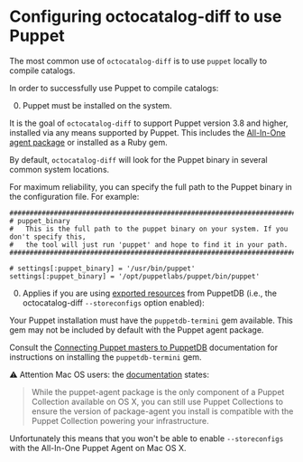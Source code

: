 # Configuring octocatalog-diff to use Puppet

The most common use of `octocatalog-diff` is to use `puppet` locally to compile catalogs.

In order to successfully use Puppet to compile catalogs:

0. Puppet must be installed on the system.

  It is the goal of `octocatalog-diff` to support Puppet version 3.8 and higher, installed via any means supported by Puppet. This includes the [All-In-One agent package](https://docs.puppet.com/puppet/4.0/reference/release_notes.html#all-in-one-packaging) or installed as a Ruby gem.

  By default, `octocatalog-diff` will look for the Puppet binary in several common system locations.

  For maximum reliability, you can specify the full path to the Puppet binary in the configuration file. For example:

  ```
  ##############################################################################################
  # puppet_binary
  #   This is the full path to the puppet binary on your system. If you don't specify this,
  #   the tool will just run 'puppet' and hope to find it in your path.
  ##############################################################################################

  # settings[:puppet_binary] = '/usr/bin/puppet'
  settings[:puppet_binary] = '/opt/puppetlabs/puppet/bin/puppet'
  ```

0. Applies if you are using [exported resources](https://docs.puppet.com/puppet/latest/reference/lang_exported.html) from PuppetDB (i.e., the octocatalog-diff `--storeconfigs` option enabled):

  Your Puppet installation must have the `puppetdb-termini` gem available. This gem may not be included by default with the Puppet agent package.

  Consult the [Connecting Puppet masters to PuppetDB](https://docs.puppet.com/puppetdb/latest/connect_puppet_master.html#step-1-install-plug-ins) documentation for instructions on installing the `puppetdb-termini` gem.

  :warning: Attention Mac OS users: the [documentation](https://docs.puppet.com/puppet/latest/reference/puppet_collections.html#os-x-systems) states:

  > While the puppet-agent package is the only component of a Puppet Collection available on OS X, you can still use Puppet Collections to ensure the version of package-agent you install is compatible with the Puppet Collection powering your infrastructure.

  Unfortunately this means that you won't be able to enable `--storeconfigs` with the All-In-One Puppet Agent on Mac OS X.

